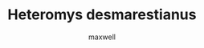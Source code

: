 ---
layout: post
author: maxwell
title: Heteromys desmarestianus
description: 
tags: []
image: 
  feature: 
  credit: 
  creditlink: 
permalink: heteromys-desmarestianus
---